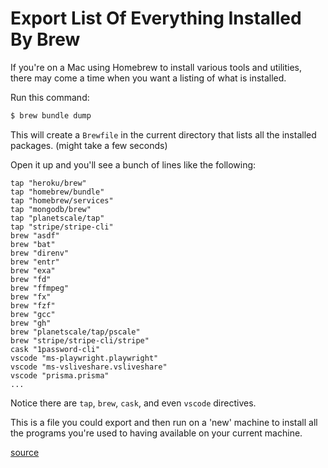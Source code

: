 # Export List Of Everything Installed By Brew


If you're on a Mac using Homebrew to install various tools and utilities, there
may come a time when you want a listing of what is installed.

Run this command:

```bash
$ brew bundle dump
```

This will create a `Brewfile` in the current directory that lists all the
installed packages. (might take a few seconds)

Open it up and you'll see a bunch of lines like the following:

```
tap "heroku/brew"
tap "homebrew/bundle"
tap "homebrew/services"
tap "mongodb/brew"
tap "planetscale/tap"
tap "stripe/stripe-cli"
brew "asdf"
brew "bat"
brew "direnv"
brew "entr"
brew "exa"
brew "fd"
brew "ffmpeg"
brew "fx"
brew "fzf"
brew "gcc"
brew "gh"
brew "planetscale/tap/pscale"
brew "stripe/stripe-cli/stripe"
cask "1password-cli"
vscode "ms-playwright.playwright"
vscode "ms-vsliveshare.vsliveshare"
vscode "prisma.prisma"
...
```

Notice there are `tap`, `brew`, `cask`, and even `vscode` directives.

This is a file you could export and then run on a 'new' machine to install all
the programs you're used to having available on your current machine.

[source](https://danmunoz.com/setting-up-a-new-computer-with-homebrew/)